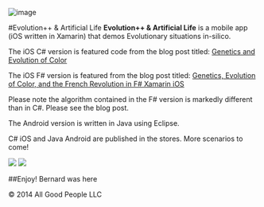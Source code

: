 ![image](https://raw.github.com/bbhsu2/evolution/master/assets/homeScrn.png)

#Evolution++ & Artificial Life
**Evolution++ & Artificial Life** is a mobile app (iOS written in Xamarin) that demos Evolutionary situations in-silico.

The iOS C# version is featured code from the blog post titled: [Genetics and Evolution of Color](http://www.letsthinkabout.us/post/genetics-and-evolution-of-color-in-c-xamarin-ios)

The iOS F# version is featured from the blog post titled: [Genetics, Evolution of Color, and the French Revolution in F# Xamarin iOS](http://www.letsthinkabout.us/post/genetics-evolution-of-color-and-the-french-revolution-in-f-xamarin-ios)

Please note the algorithm contained in the F# version is markedly different than in C#.  Please see the blog post.

The Android version is written in Java using Eclipse.  

C# iOS and Java Android are published in the stores.  More scenarios to come!

[<img src="https://raw.github.com/bbhsu2/evolution/master/assets/appStoreBadge.png">](http://bit.ly/EvolutioniPhone)
[<img src="https://raw.github.com/bbhsu2/evolution/master/assets/googlePlayBadge.png">](http://bit.ly/EvolutionAndroid)


##Enjoy!
Bernard was here

&copy; 2014 All Good People LLC